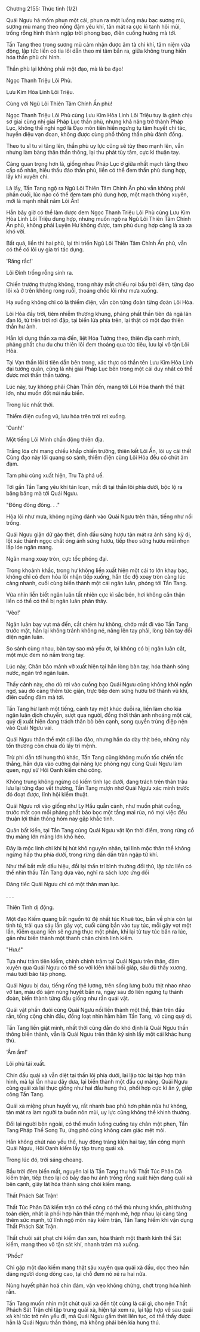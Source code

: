 




Chương 2155: Thức tỉnh (1/2)


Quái Ngưu há mồm phun một cái, phun ra một luồng màu bạc sương mù, sương mù mang theo nồng đậm yêu khí, tản mát ra cực kì tanh hôi mùi, trống rỗng hình thành ngập trời phong bạo, điên cuồng hướng mà tới.

Tần Tang theo trong sương mù cảm nhận được âm tà chi khí, tâm niệm vừa động, lập tức liền có tia lôi dẫn theo mi tâm bắn ra, giữa không trung hiển hóa thần phù chi hình.

Thần phù lại không phải một đạo, mà là ba đạo!

Ngọc Thanh Triệu Lôi Phù.

Lưu Kim Hỏa Linh Lôi Triệu.

Cùng với Ngũ Lôi Thiên Tâm Chính Ấn phù!

Ngọc Thanh Triệu Lôi Phù cùng Lưu Kim Hỏa Linh Lôi Triệu tuy là gánh chịu sơ giai cùng nhị giai Pháp Lục thần phù, nhưng khả năng trở thành Pháp Lục, không thể nghi ngờ là Đạo môn tiên hiền ngưng tụ tâm huyết chi tác, huyền diệu vạn đoan, không được cùng phổ thông thần phù đánh đồng.

Theo tu sĩ tu vi tăng lên, thần phù uy lực cũng sẽ tùy theo mạnh lên, vẫn nhưng làm bàng thân thần thông, lại thu phát tùy tâm, cực kì thuận tay.

Càng quan trọng hơn là, giống nhau Pháp Lục ở giữa nhất mạch tăng theo cấp số nhân, hiểu thấu đáo thần phù, liền có thể đem thần phù dung hợp, lấy khí xuyên chi.

Là lấy, Tần Tang ngộ ra Ngũ Lôi Thiên Tâm Chính Ấn phù vẫn không phải phần cuối, lúc nào có thể đem tam phù dung hợp, một mạch thông xuyên, mới là mạnh nhất năm Lôi Ấn!

Hắn bây giờ có thể làm được đem Ngọc Thanh Triệu Lôi Phù cùng Lưu Kim Hỏa Linh Lôi Triệu dung hợp, nhưng muốn ngộ ra Ngũ Lôi Thiên Tâm Chính Ấn phù, không phải Luyện Hư không được, tam phù dung hợp càng là xa xa khó vời.

Bất quá, liền thi hai phù, lại thi triển Ngũ Lôi Thiên Tâm Chính Ấn phù, vẫn có thể có lôi uy gia trì tác dụng.

'Răng rắc!'

Lôi Đình trống rỗng sinh ra.

Chiến trường thượng không, trong nháy mắt chiếu rọi bầu trời đêm, từng đạo lôi xà ở trên không rong ruổi, thoáng chốc lôi như mưa xuống.

Hạ xuống không chỉ có là thiểm điện, vẫn còn từng đoàn từng đoàn Lôi Hỏa.

Lôi Hỏa đầy trời, tiêm nhiễm thương khung, phảng phất thần tiên đá ngã lăn đan lô, từ trên trời rơi đập, tại biển lửa phía trên, lại thật có một đạo thiên thần hư ảnh.

Hắn lợi dụng thần xa mà đến, liệt Hỏa Tướng theo, thiên địa oanh minh, phảng phất chu du chư thiên lôi đem thoáng qua tức tiêu, lưu lại vô tận Lôi Hỏa.

Tại Vạn thần lôi ti tiên dẫn bên trong, xác thực có thần tên Lưu Kim Hỏa Linh đại tướng quân, cũng là nhị giai Pháp Lục bên trong một cái duy nhất có thể được mời thần thần tướng.

Lúc này, tuy không phải Chân Thần đến, mang tới Lôi Hỏa thanh thế thật lớn, như muốn đốt núi nấu biển.

Trong lúc nhất thời.

Thiểm điện cuồng vũ, lưu hỏa trên trời rơi xuống.

'Oanh!'

Một tiếng Lôi Minh chấn động thiên địa.

Trắng lóa chi mang chiếu khắp chiến trường, thiên kết Lôi Ấn, lôi uy cái thế! Cùng đạo này lôi quang so sánh, thiểm điện cùng Lôi Hỏa đều có chút ảm đạm.

Tam phù cùng xuất hiện, Tru Tà phá uế.

Tới gần Tần Tang yêu khí tán loạn, mất đi tại thần lôi phía dưới, bộc lộ ra băng băng mà tới Quái Ngưu.

"Đông đông đông. . ."

Hỏa lôi như mưa, không ngừng đánh vào Quái Ngưu trên thân, tiếng như nổi trống.

Quái Ngưu giận dữ gào thét, đỉnh đầu sừng hươu tản mát ra ánh sáng kỳ dị, lột xác thành ngọc chất óng ánh sừng hươu, tiếp theo sừng hươu mũi nhọn lấp lóe ngân mang.

Ngân mang xoay tròn, cực tốc phóng đại.

Trong khoảnh khắc, trong hư không liền xuất hiện một cái to lớn khay bạc, không chỉ có đem hỏa lôi nhận tiếp xuống, hắn tốc độ xoay tròn càng lúc càng nhanh, cuối cùng biến thành một cái ngân luân, phóng tới Tần Tang.

Vừa nhìn liền biết ngân luân tất nhiên cực kì sắc bén, hơi không cẩn thận liền có thể có thể bị ngân luân phân thây.

'Vèo!'

Ngân luân bay vụt mà đến, cắt chém hư không, chớp mắt đi vào Tần Tang trước mặt, hắn lại không tránh không né, nâng lên tay phải, lòng bàn tay đối diện ngân luân.

So sánh cùng nhau, bàn tay sao mà yếu ớt, lại không có bị ngân luân cắt, một mực đem nó nắm trong tay.

Lúc này, Chân bảo mảnh vỡ xuất hiện tại hắn lòng bàn tay, hóa thành sóng nước, ngăn trở ngân luân.

Thấy cảnh này, cho dù rơi vào cuồng bạo Quái Ngưu cũng không khỏi ngẩn ngơ, sau đó càng thêm tức giận, trực tiếp đem sừng hươu trở thành vũ khí, điên cuồng đâm mà tới.

Tần Tang hừ lạnh một tiếng, cánh tay một khúc duỗi ra, liền làm cho kia ngân luân dịch chuyển, sượt qua người, đồng thời thân ảnh nhoáng một cái, quỷ dị xuất hiện đang trách thân bò bên cạnh, song quyền trùng điệp nện vào Quái Ngưu vai.

Quái Ngưu thân thể một cái lảo đảo, nhưng hắn da dày thịt béo, những này tổn thương còn chưa đủ lấy trí mệnh.

Trừ phi dẫn tới hung thú khác, Tần Tang cũng không muốn tốc chiến tốc thắng, hắn dựa vào cường đại năng lực phòng ngự cùng Quái Ngưu làm quen, ngự sử Hôi Oanh kiếm chủ công.

Không trung không ngừng có kiếm tinh lạc dưới, đang trách trên thân trâu lưu lại từng đạo vết thương, Tần Tang mượn nhờ Quái Ngưu xác minh trước đó đoạt được, lĩnh hội kiếm thuật.

Quái Ngưu rơi vào giống như Ly Hầu quẫn cảnh, như muốn phát cuồng, trước mắt con mồi phảng phất bảo bọc một tầng mai rùa, nó mọi việc đều thuận lợi thần thông hôm nay gặp khắc tinh.

Quân bất kiến, tại Tần Tang cùng Quái Ngưu vật lộn thời điểm, trong rừng cổ thụ mảng lớn mảng lớn khô héo.

Đây là mộc linh chi khí bị hút khô nguyên nhân, tại linh mộc thân thể không ngừng hấp thu phía dưới, trong rừng dần dần tràn ngập tử khí.

Như thế bắt mắt dấu hiệu, đổi lại thần trí bình thường đối thủ, lập tức liền có thể nhìn thấu Tần Tang dựa vào, nghĩ ra sách lược ứng đối

Đáng tiếc Quái Ngưu chỉ có một thân man lực.

. . .

Thiên Tinh dị động.

Một đạo Kiếm quang bắt nguồn từ đệ nhất túc Khuê túc, bắn về phía còn lại tinh tú, trải qua sáu lần gãy vọt, cuối cùng bắn vào tuy túc, mỗi gãy vọt một lần, Kiếm quang liền sẽ ngưng thực một phần, khi lại từ tuy túc bắn ra lúc, gần như biến thành một thanh chân chính linh kiếm.

"Hưu!"

Tựa như trảm tiên kiếm, chính chính trảm tại Quái Ngưu trên thân, đâm xuyên qua Quái Ngưu có thể so với kiên khải bối giáp, sâu đủ thấy xương, máu tươi bão táp phong.

Quái Ngưu bị đau, tiếng rống thê lương, trên sống lưng bướu thịt nhao nhao vỡ tan, màu đỏ sậm nùng huyết bắn ra, ngay sau đó liền ngưng tụ thành đoàn, biến thành từng đầu giống như rắn quái vật.

Quái vật phần đuôi cùng Quái Ngưu nối liền thành một thể, thân trên đầu rắn, tổng cộng chín đầu, đồng loạt nhìn hằm hằm Tần Tang, vô cùng quỷ dị.

Tần Tang liền giật mình, nhất thời cũng đắn đo khó định là Quái Ngưu thần thông biến thành, vẫn là Quái Ngưu trên thân ký sinh lấy một cái khác hung thú.

'Ầm ầm!'

Lôi phù tái xuất.

Chín đầu quái xà vẫn diệt tại thần lôi phía dưới, lại lập tức lại tập hợp thân hình, mà lại lẫn nhau dây dưa, lại biến thành một đầu cự mãng. Quái Ngưu cùng quái xà lại thực giống như hai đầu hung thú, phối hợp cực kì ăn ý, giáp công Tần Tang.

Quái xà miệng phun huyết vụ, rất nhanh bao phủ hơn phân nửa hư không, tản mát ra làm người ta buồn nôn mùi, uy lực cũng không thể khinh thường.

Đổi lại người bên ngoài, có thể muốn luống cuống tay chân một phen, Tần Tang Pháp Thể Song Tu, ứng phó cũng không cảm giác mệt mỏi.

Hắn không chút nào yếu thế, huy động tráng kiện hai tay, tấn công mạnh Quái Ngưu, Hôi Oanh kiếm lấy tập trung quái xà.

Trong lúc đó, trời sáng choang.

Bầu trời đêm biến mất, nguyên lai là Tần Tang thu hồi Thất Túc Phân Dã kiếm trận, tiếp theo lại có bảy đạo hư ảnh trống rỗng xuất hiện đang quái xà bên cạnh, giây lát hóa thành sáng chói kiếm mang.

Thất Phách Sát Trận!

Thất Túc Phân Dã kiếm trận có thể công có thể thủ nhưng khốn, phi thường toàn diện, nhất là phối hợp hắn thân thể mạnh mẽ, hợp nhau lại càng tăng thêm sức mạnh, từ lĩnh ngộ môn này kiếm trận, Tần Tang hiếm khi vận dụng Thất Phách Sát Trận.

Thất chuôi sát phạt chi kiếm đan xen, hóa thành một thanh kinh thế Sát kiếm, mang theo vô tận sát khí, nhanh trảm mà xuống.

'Phốc!'

Chỉ gặp một đạo kiếm mang thật sâu xuyên qua quái xà đầu, dọc theo hắn dáng người dong dỏng cao, tại chỗ đem nó xé ra hai nửa.

Nùng huyết phân hoá chín đám, vặn vẹo không chừng, chợt trọng hóa hình rắn.

Tần Tang muốn nhìn một chút quái xà đến tột cùng là cái gì, cho nên Thất Phách Sát Trận chỉ tập trung quái xà, hiện tại xem ra, lại tập hợp về sau quái xà khí tức trở nên yếu đi, mà Quái Ngưu gầm thét liên tục, có thể thấy được hẳn là Quái Ngưu thần thông, mà không phải bên kia hung thú.




